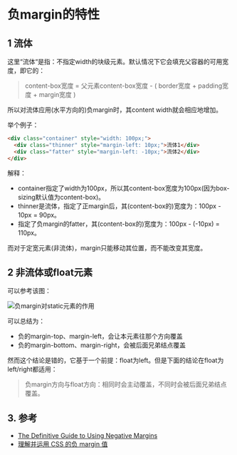 # 负margin的特性

## 1 流体

这里“流体“是指：不指定width的块级元素。默认情况下它会填充父容器的可用宽度，即它的：
> content-box宽度 = 父元素content-box宽度 - ( border宽度 + padding宽度 + margin宽度 )

所以对流体应用(水平方向的)负margin时，其content width就会相应地增加。

举个例子：

```html
<div class="container" style="width: 100px;">
  <div class="thinner" style="margin-left: 10px;">流体1</div>
  <div class="fatter" style="margin-left: -10px;">流体2</div>
</div>
```

解释：

- container指定了width为100px，所以其content-box宽度为100px(因为box-sizing默认值为content-box)。
- thinner是流体，指定了正margin后，其(content-box的)宽度为：100px - 10px = 90px。
- 指定了负margin的fatter，其(content-box的)宽度为：100px - (-10px) = 110px。

而对于定宽元素(非流体)，margin只能移动其位置，而不能改变其宽度。

## 2 非流体或float元素

可以参考该图：

![负margin对static元素的作用](https://cloud.netlifyusercontent.com/assets/344dbf88-fdf9-42bb-adb4-46f01eedd629/cbe79f7b-b5e0-4891-9322-aea13e2fe54e/margin-motion.gif)

可以总结为：

- 负的margin-top、margin-left，会让本元素往那个方向覆盖
- 负的margin-bottom、margin-right，会被后面兄弟结点覆盖

然而这个结论是错的，它基于一个前提：float为left。但是下面的结论在float为left/right都适用：
> 负margin方向与float方向：相同时会主动覆盖，不同时会被后面兄弟结点覆盖。

## 3. 参考

- [The Definitive Guide to Using Negative Margins](https://www.smashingmagazine.com/2009/07/the-definitive-guide-to-using-negative-margins/)
- [理解并运用 CSS 的负 margin 值](https://segmentfault.com/a/1190000007184954)
